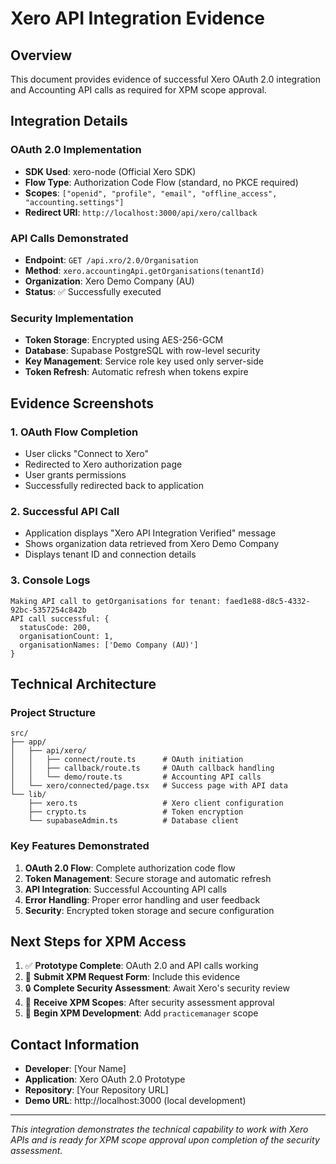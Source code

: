 # Xero API Integration Evidence

## Overview
This document provides evidence of successful Xero OAuth 2.0 integration and Accounting API calls as required for XPM scope approval.

## Integration Details

### OAuth 2.0 Implementation
- **SDK Used**: xero-node (Official Xero SDK)
- **Flow Type**: Authorization Code Flow (standard, no PKCE required)
- **Scopes**: `["openid", "profile", "email", "offline_access", "accounting.settings"]`
- **Redirect URI**: `http://localhost:3000/api/xero/callback`

### API Calls Demonstrated
- **Endpoint**: `GET /api.xro/2.0/Organisation`
- **Method**: `xero.accountingApi.getOrganisations(tenantId)`
- **Organization**: Xero Demo Company (AU)
- **Status**: ✅ Successfully executed

### Security Implementation
- **Token Storage**: Encrypted using AES-256-GCM
- **Database**: Supabase PostgreSQL with row-level security
- **Key Management**: Service role key used only server-side
- **Token Refresh**: Automatic refresh when tokens expire

## Evidence Screenshots

### 1. OAuth Flow Completion
- User clicks "Connect to Xero"
- Redirected to Xero authorization page
- User grants permissions
- Successfully redirected back to application

### 2. Successful API Call
- Application displays "Xero API Integration Verified" message
- Shows organization data retrieved from Xero Demo Company
- Displays tenant ID and connection details

### 3. Console Logs
```
Making API call to getOrganisations for tenant: faed1e88-d8c5-4332-92bc-5357254c842b
API call successful: {
  statusCode: 200,
  organisationCount: 1,
  organisationNames: ['Demo Company (AU)']
}
```

## Technical Architecture

### Project Structure
```
src/
├── app/
│   ├── api/xero/
│   │   ├── connect/route.ts      # OAuth initiation
│   │   ├── callback/route.ts     # OAuth callback handling
│   │   └── demo/route.ts         # Accounting API calls
│   └── xero/connected/page.tsx   # Success page with API data
└── lib/
    ├── xero.ts                   # Xero client configuration
    ├── crypto.ts                 # Token encryption
    └── supabaseAdmin.ts          # Database client
```

### Key Features Demonstrated
1. **OAuth 2.0 Flow**: Complete authorization code flow
2. **Token Management**: Secure storage and automatic refresh
3. **API Integration**: Successful Accounting API calls
4. **Error Handling**: Proper error handling and user feedback
5. **Security**: Encrypted token storage and secure configuration

## Next Steps for XPM Access

1. ✅ **Prototype Complete**: OAuth 2.0 and API calls working
2. 📝 **Submit XPM Request Form**: Include this evidence
3. 🔒 **Complete Security Assessment**: Await Xero's security review
4. 🎯 **Receive XPM Scopes**: After security assessment approval
5. 🚀 **Begin XPM Development**: Add `practicemanager` scope

## Contact Information
- **Developer**: [Your Name]
- **Application**: Xero OAuth 2.0 Prototype
- **Repository**: [Your Repository URL]
- **Demo URL**: http://localhost:3000 (local development)

---
*This integration demonstrates the technical capability to work with Xero APIs and is ready for XPM scope approval upon completion of the security assessment.*

